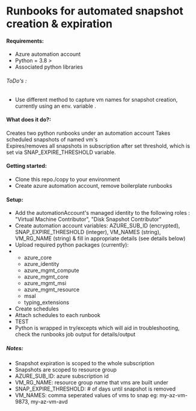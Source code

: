 # Runbooks for automated snapshot creation & expiration 

#### Requirements:
* Azure automation account
* Python = 3.8 > 
* Associated python libraries

###### ToDo's :
* Use different method to capture vm names for snapshot creation, currently using an env. variable .

#### What does it do?:
Creates two python runbooks under an automation account 
Takes scheduled snapshots of named vm's <br>
Expires/removes all snapshots in subscription after set threshold, which is set via SNAP_EXPIRE_THRESHOLD variable.

#### Getting started:
* Clone this repo./copy to your environment<br>
* Create azure automation account, remove boilerplate runbooks

#### Setup:
* Add the automationAccount's managed identity to the following roles : "Virtual Machine Contributor", "Disk Snapshot Contributor"
* Create automation account variables: AZURE_SUB_ID (encrypted), SNAP_EXPIRE_THRESHOLD (integer), VM_NAMES (string), VM_RG_NAME (string)
& fill in appropriate details (see details below)<br>
* Upload required python packages (currently):
* * azure_core
   * azure_identity
   * azure_mgmt_compute
   * azure_mgmt_core
   * azure_mgmt_msi
   * azure_mgmt_resource
   * msal
   * typing_extensions
* Create schedules
* Attach schedules to each runbook
* TEST
* Python is wrapped in try/excepts which will aid in troubleshooting, check the runbooks job output for details/output


##### Notes:
* Snapshot expiration is scoped to the whole subscription 
* Snapshots are scoped to resource group
* AZURE_SUB_ID: azure subscription id
* VM_RG_NAME: resource group name that vms are built under
* SNAP_EXPIRE_THRESHOLD: # of days until snapshot is removed
* VM_NAMES: comma seperated values of vms to snap eg: my-az-vm-9873, my-az-vm-avd 